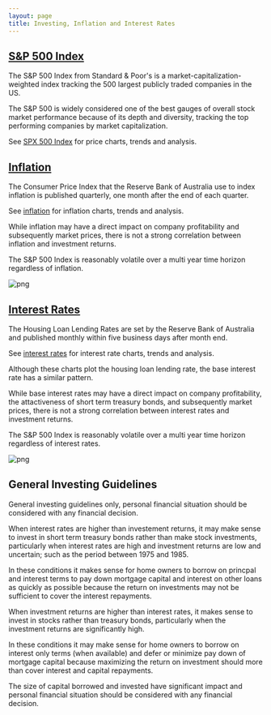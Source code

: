 ```yaml
---
layout: page
title: Investing, Inflation and Interest Rates
---
```


## [S&P 500 Index](spx-prices.html)

The S&P 500 Index from Standard & Poor's is a market-capitalization-weighted index tracking the 500 largest publicly traded companies in the US. 

The S&P 500 is widely considered one of the best gauges of overall stock market performance because of its depth and diversity, tracking the top performing companies by market capitalization.

See [SPX 500 Index](spx-prices.html) for price charts, trends and analysis.

## [Inflation](inflation.html)

The Consumer Price Index that the Reserve Bank of Australia use to index inflation is published quarterly, one month after the end of each quarter.

See [inflation](inflation.html) for inflation charts, trends and analysis.

While inflation may have a direct impact on company profitability and subsequently market prices, there is not a strong correlation between inflation and investment returns.

The S&P 500 Index is reasonably volatile over a multi year time horizon regardless of inflation. 


    
![png](images/investing-and-inflation_8_0.png)
    


## [Interest Rates](interest-rates.html)

The Housing Loan Lending Rates are set by the Reserve Bank of Australia and published monthly within five business days after month end.

See [interest rates](interest-rates.html) for interest rate charts, trends and analysis.

Although these charts plot the housing loan lending rate, the base interest rate has a similar pattern.

While base interest rates may have a direct impact on company profitability, the attactiveness of short term treasury bonds, and subsequently market prices, there is not a strong correlation between interest rates and investment returns.

The S&P 500 Index is reasonably volatile over a multi year time horizon regardless of interest rates.


    
![png](images/investing-and-inflation_11_0.png)
    


## General Investing Guidelines

General investing guidelines only, personal financial situation should be considered with any financial decision. 

When interest rates are higher than investement returns, it may make sense to invest in short term treasury bonds rather than make stock investments, particularly when interest rates are high and investment returns are low and uncertain; such as the period between 1975 and 1985. 

In these conditions it makes sense for home owners to borrow on princpal and interest terms to pay down mortgage capital and interest on other loans as quickly as possible because the return on investments may not be sufficient to cover the interest repayments.

When investment returns are higher than interest rates, it makes sense to invest in stocks rather than treasury bonds, particularly when the investment returns are significantly high.

In these conditions it may make sense for home owners to borrow on interest only terms (when available) and defer or minimize pay down of mortgage capital because maximizing the return on investment should more than cover interest and capital repayments.

The size of capital borrowed and invested have significant impact and personal financial situation should be considered with any financial decision.
